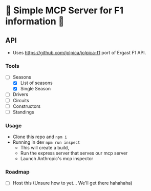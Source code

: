 # 🚧 Simple MCP Server for F1 information 🚧

## API

- Uses https://github.com/jolpica/jolpica-f1 port of Ergast F1 API.

### Tools

- [ ] Seasons
  - [x] List of seasons
  - [x] Single Season
- [ ] Drivers
- [ ] Circuits
- [ ] Constructors
- [ ] Standings

### Usage

- Clone this repo and `npm i`
- Running in dev `npm run inspect`
  - This will create a build,
  - Run the express server that serves our mcp server
  - Launch Anthropic's mcp inspector

### Roadmap

- [ ] Host this (Unsure how to yet... We'll get there hahahaha)
